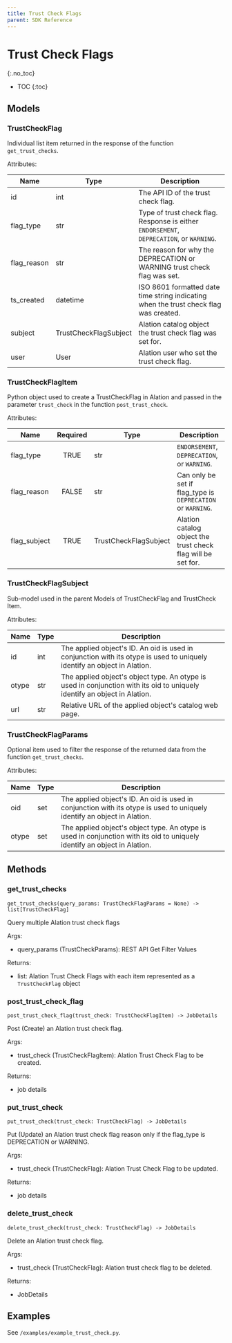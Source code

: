 ```yaml
---
title: Trust Check Flags
parent: SDK Reference
---
```


# Trust Check Flags
{:.no_toc}

* TOC
{:toc}

## Models

### TrustCheckFlag
Individual list item returned in the response of the function `get_trust_checks`.

Attributes:

| Name        | Type                  | Description                                                                              |
|-------------|-----------------------|------------------------------------------------------------------------------------------|
| id          | int                   | The API ID of the trust check flag.                                                      |
| flag_type   | str                   | Type of trust check flag. Response is either `ENDORSEMENT`, `DEPRECATION`, or `WARNING`. |
| flag_reason | str                   | The reason for why the DEPRECATION or WARNING trust check flag was set.                  |
| ts_created  | datetime              | ISO 8601 formatted date time string indicating when the trust check flag was created.    |
| subject     | TrustCheckFlagSubject | Alation catalog object the trust check flag was set for.                                 |
| user        | User                  | Alation user who set the trust check flag.                                               |

### TrustCheckFlagItem
Python object used to create a TrustCheckFlag in Alation and passed in the parameter `trust_check` in the function `post_trust_check`.

Attributes:

| Name         | Required | Type                  | Description                                                  |
|--------------|:--------:|-----------------------|--------------------------------------------------------------|
| flag_type    |   TRUE   | str                   | `ENDORSEMENT`, `DEPRECATION`, or `WARNING`.                  |
| flag_reason  |  FALSE   | str                   | Can only be set if flag_type is `DEPRECATION` or `WARNING`.  |
| flag_subject |   TRUE   | TrustCheckFlagSubject | Alation catalog object the trust check flag will be set for. | 

### TrustCheckFlagSubject
Sub-model used in the parent Models of TrustCheckFlag and TrustCheck Item.

Attributes:

| Name  | Type  | Description                                                                                                                |
|-------|-------|----------------------------------------------------------------------------------------------------------------------------|
| id    | int   | The applied object's ID. An oid is used in conjunction with its otype is used to uniquely identify an object in Alation.   |
| otype | str   | The applied object's object type. An otype is used in conjunction with its oid to uniquely identify an object in Alation.  |
| url   | str   | Relative URL of the applied object's catalog web page.                                                                     |

### TrustCheckFlagParams
Optional item used to filter the response of the returned data from the function `get_trust_checks`.

Attributes:

| Name  | Type  | Description                                                                                                                |
|-------|-------|----------------------------------------------------------------------------------------------------------------------------|
| oid   | set   | The applied object's ID. An oid is used in conjunction with its otype is used to uniquely identify an object in Alation.   |
| otype | set   | The applied object's object type. An otype is used in conjunction with its oid to uniquely identify an object in Alation.  |

## Methods

### get_trust_checks

```
get_trust_checks(query_params: TrustCheckFlagParams = None) -> list[TrustCheckFlag]
```

Query multiple Alation trust check flags

Args:
* query_params (TrustCheckParams): REST API Get Filter Values

Returns:
* list: Alation Trust Check Flags with each item represented as a `TrustCheckFlag` object

### post_trust_check_flag

```
post_trust_check_flag(trust_check: TrustCheckFlagItem) -> JobDetails
```

Post (Create) an Alation trust check flag.

Args:
* trust_check (TrustCheckFlagItem): Alation Trust Check Flag to be created.

Returns:
* job details

### put_trust_check

```
put_trust_check(trust_check: TrustCheckFlag) -> JobDetails
```

Put (Update) an Alation trust check flag reason only if the flag_type is DEPRECATION or WARNING.

Args:
* trust_check (TrustCheckFlag): Alation Trust Check Flag to be updated.

Returns:
* job details

### delete_trust_check

```
delete_trust_check(trust_check: TrustCheckFlag) -> JobDetails
```

Delete an Alation trust check flag.

Args:
* trust_check (TrustCheckFlag): Alation trust check flag to be deleted.
  
Returns:
* JobDetails

## Examples

See `/examples/example_trust_check.py`.